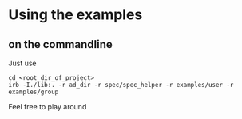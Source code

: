 # Using the examples #

## on the commandline

Just use

    cd <root_dir_of_project>
    irb -I./lib:. -r ad_dir -r spec/spec_helper -r examples/user -r examples/group

Feel free to play around


